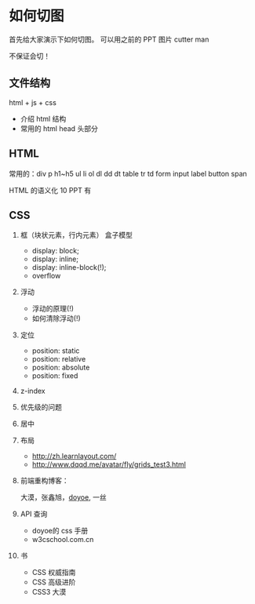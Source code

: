 # 如何切图

<!-- 重构工程师 -->

首先给大家演示下如何切图。 可以用之前的 PPT 图片 cutter man

不保证会切！


<!-- 没有时间查资料确保每一个细节都是对的。 -->

## 文件结构

html + js + css

- 介绍 html 结构
- 常用的 html head 头部分

## HTML

常用的：div p h1~h5 ul li ol dl dd dt table tr td form input label button span

HTML 的语义化 10 PPT 有

## CSS

1. 框（块状元素，行内元素） 盒子模型

    - display: block;
    - display: inline;
    - display: inline-block(!);
    - overflow

2. 浮动

    - 浮动的原理(!)
    - 如何清除浮动(!)

3. 定位

    - position: static
    - position: relative
    - position: absolute
    - position: fixed

4. z-index

5. 优先级的问题

6. 居中


7. 布局

    -  http://zh.learnlayout.com/
    -  http://www.dqqd.me/avatar/fly/grids_test3.html


8. 前端重构博客：

    大漠，张鑫旭，[doyoe](http://blog.doyoe.com/), 一丝

9. API 查询

    - doyoe的 css 手册
    - w3cschool.com.cn

10. 书

    -  CSS 权威指南
    -  CSS 高级进阶
    -  CSS3 大漠


